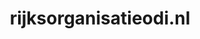 ---
layout: post
title: "rijksorganisatieodi.nl"
internal_url: "/dutchgov/rijksorganisatieodi.nl.html"
subdomains_count: 4
all_subdomains_count: 4
urls_count: 4
ssl_rank: 0
http_rank: 70
url_link: /data/rijksorganisatieodi.nl/urls.txt
all_subdomains_link: /data/rijksorganisatieodi.nl/all_subdomains.txt
subdomains_link: /data/rijksorganisatieodi.nl/subdomains.txt
categories: dutchgov
---